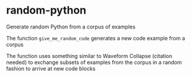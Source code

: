 # random-python

Generate random Python from a corpus of examples

The function `give_me_random_code` generates a new code example from a corpus

The function uses something similar to Waveform Collapse (citation needed) to exchange subsets of examples from the corpus in a random fashion to arrive at new code blocks
